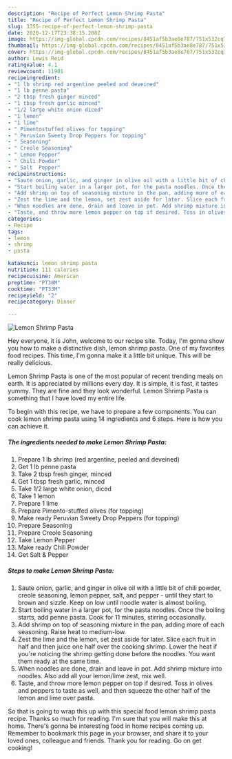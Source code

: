 ```yaml
---
description: "Recipe of Perfect Lemon Shrimp Pasta"
title: "Recipe of Perfect Lemon Shrimp Pasta"
slug: 3355-recipe-of-perfect-lemon-shrimp-pasta
date: 2020-12-17T23:38:15.208Z
image: https://img-global.cpcdn.com/recipes/8451af5b3ae8e787/751x532cq70/lemon-shrimp-pasta-recipe-main-photo.jpg
thumbnail: https://img-global.cpcdn.com/recipes/8451af5b3ae8e787/751x532cq70/lemon-shrimp-pasta-recipe-main-photo.jpg
cover: https://img-global.cpcdn.com/recipes/8451af5b3ae8e787/751x532cq70/lemon-shrimp-pasta-recipe-main-photo.jpg
author: Lewis Reid
ratingvalue: 4.1
reviewcount: 11901
recipeingredient:
- "1 lb shrimp red argentine peeled and deveined"
- "1 lb penne pasta"
- "2 tbsp fresh ginger minced"
- "1 tbsp fresh garlic minced"
- "1/2 large white onion diced"
- "1 lemon"
- "1 lime"
- " Pimentostuffed olives for topping"
- " Peruvian Sweety Drop Peppers for topping"
- " Seasoning"
- " Creole Seasoning"
- " Lemon Pepper"
- " Chili Powder"
- " Salt  Pepper"
recipeinstructions:
- "Saute onion, garlic, and ginger in olive oil with a little bit of chili powder, creole seasoning, lemon pepper, salt, and pepper - until they start to brown and sizzle. Keep on low until noodle water is almost boiling."
- "Start boiling water in a larger pot, for the pasta noodles. Once the boiling starts, add penne pasta. Cook for 11 minutes, stirring occasionally."
- "Add shrimp on top of seasoning mixture in the pan, adding more of each seasoning. Raise heat to medium-low."
- "Zest the lime and the lemon, set zest aside for later. Slice each fruit in half and then juice one half over the cooking shrimp. Lower the heat if you&#39;re noticing the shrimp getting done before the noodles. You want them ready at the same time."
- "When noodles are done, drain and leave in pot. Add shrimp mixture into noodles. Also add all your lemon/lime zest, mix well."
- "Taste, and throw more lemon pepper on top if desired. Toss in olives and peppers to taste as well, and then squeeze the other half of the lemon and lime over pasta."
categories:
- Recipe
tags:
- lemon
- shrimp
- pasta

katakunci: lemon shrimp pasta 
nutrition: 111 calories
recipecuisine: American
preptime: "PT38M"
cooktime: "PT33M"
recipeyield: "2"
recipecategory: Dinner

---
```



![Lemon Shrimp Pasta](https://img-global.cpcdn.com/recipes/8451af5b3ae8e787/751x532cq70/lemon-shrimp-pasta-recipe-main-photo.jpg)

Hey everyone, it is John, welcome to our recipe site. Today, I'm gonna show you how to make a distinctive dish, lemon shrimp pasta. One of my favorites food recipes. This time, I'm gonna make it a little bit unique. This will be really delicious.

Lemon Shrimp Pasta is one of the most popular of recent trending meals on earth. It is appreciated by millions every day. It is simple, it is fast, it tastes yummy. They are fine and they look wonderful. Lemon Shrimp Pasta is something that I have loved my entire life.




To begin with this recipe, we have to prepare a few components. You can cook lemon shrimp pasta using 14 ingredients and 6 steps. Here is how you can achieve it.

<!--inarticleads1-->

##### The ingredients needed to make Lemon Shrimp Pasta:

1. Prepare 1 lb shrimp (red argentine, peeled and deveined)
1. Get 1 lb penne pasta
1. Take 2 tbsp fresh ginger, minced
1. Get 1 tbsp fresh garlic, minced
1. Take 1/2 large white onion, diced
1. Take 1 lemon
1. Prepare 1 lime
1. Prepare  Pimento-stuffed olives (for topping)
1. Make ready  Peruvian Sweety Drop Peppers (for topping)
1. Prepare  Seasoning
1. Prepare  Creole Seasoning
1. Take  Lemon Pepper
1. Make ready  Chili Powder
1. Get  Salt &amp; Pepper




<!--inarticleads2-->

##### Steps to make Lemon Shrimp Pasta:

1. Saute onion, garlic, and ginger in olive oil with a little bit of chili powder, creole seasoning, lemon pepper, salt, and pepper - until they start to brown and sizzle. Keep on low until noodle water is almost boiling.
1. Start boiling water in a larger pot, for the pasta noodles. Once the boiling starts, add penne pasta. Cook for 11 minutes, stirring occasionally.
1. Add shrimp on top of seasoning mixture in the pan, adding more of each seasoning. Raise heat to medium-low.
1. Zest the lime and the lemon, set zest aside for later. Slice each fruit in half and then juice one half over the cooking shrimp. Lower the heat if you&#39;re noticing the shrimp getting done before the noodles. You want them ready at the same time.
1. When noodles are done, drain and leave in pot. Add shrimp mixture into noodles. Also add all your lemon/lime zest, mix well.
1. Taste, and throw more lemon pepper on top if desired. Toss in olives and peppers to taste as well, and then squeeze the other half of the lemon and lime over pasta.




So that is going to wrap this up with this special food lemon shrimp pasta recipe. Thanks so much for reading. I'm sure that you will make this at home. There's gonna be interesting food in home recipes coming up. Remember to bookmark this page in your browser, and share it to your loved ones, colleague and friends. Thank you for reading. Go on get cooking!
